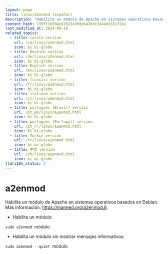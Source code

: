 ```yaml
---
layout: page
title: linux/a2enmod (español)
description: "Habilita un módulo de Apache en sistemas operativos basados en Debian."
content_hash: 159ff3e504c87623a39de6438dc3a4a81651f2b2
last_modified_at: 2024-09-18
related_topics:
  - title: català version
    url: /ca/linux/a2enmod.html
    icon: bi bi-globe
  - title: Deutsch version
    url: /de/linux/a2enmod.html
    icon: bi bi-globe
  - title: English version
    url: /en/linux/a2enmod.html
    icon: bi bi-globe
  - title: français version
    url: /fr/linux/a2enmod.html
    icon: bi bi-globe
  - title: italiano version
    url: /it/linux/a2enmod.html
    icon: bi bi-globe
  - title: português (Brasil) version
    url: /pt_BR/linux/a2enmod.html
    icon: bi bi-globe
  - title: português (Portugal) version
    url: /pt_PT/linux/a2enmod.html
    icon: bi bi-globe
  - title: Türkçe version
    url: /tr/linux/a2enmod.html
    icon: bi bi-globe
  - title: 中文 version
    url: /zh/linux/a2enmod.html
    icon: bi bi-globe
tldri18n_status: 2
---
```

# a2enmod

Habilita un módulo de Apache en sistemas operativos basados en Debian.
Más información: <https://manned.org/a2enmod.8>.

- Habilita un módulo:

`sudo a2enmod `<span class="tldr-var badge badge-pill bg-dark-lm bg-white-dm text-white-lm text-dark-dm font-weight-bold">módulo</span>

- Habilita un módulo sin mostrar mensajes informativos:

`sudo a2enmod --quiet `<span class="tldr-var badge badge-pill bg-dark-lm bg-white-dm text-white-lm text-dark-dm font-weight-bold">módulo</span>
